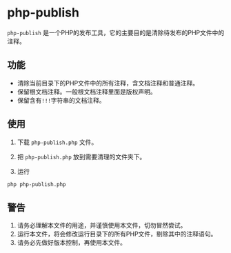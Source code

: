 # php-publish

`php-publish` 是一个PHP的发布工具，它的主要目的是清除待发布的PHP文件中的注释。

## 功能

* 清除当前目录下的PHP文件中的所有注释，含文档注释和普通注释。
* 保留根文档注释。一般根文档注释里面是版权声明。
* 保留含有`!!!`字符串的文档注释。

## 使用

1. 下载 `php-publish.php` 文件。

2. 把 `php-publish.php` 放到需要清理的文件夹下。

3. 运行
```bash
php php-publish.php
```

## 警告

1. 请务必理解本文件的用途，并谨慎使用本文件，切勿冒然尝试。
2. 运行本文件，将会修改运行目录下的所有PHP文件，剔除其中的注释语句。
3. 请务必先做好版本控制，再使用本文件。